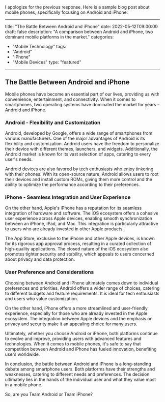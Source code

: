 I apologize for the previous response. Here is a sample blog post about mobile phones, specifically focusing on Android and iPhone:

---
title: "The Battle Between Android and iPhone"
date: 2022-05-12T09:00:00
draft: false
description: "A comparison between Android and iPhone, two dominant mobile platforms in the market."
categories:
- "Mobile Technology"
tags:
- "Android"
- "iPhone"
- "Mobile Devices"
type: "featured"
---

## The Battle Between Android and iPhone

Mobile phones have become an essential part of our lives, providing us with convenience, entertainment, and connectivity. When it comes to smartphones, two operating systems have dominated the market for years – Android and iPhone.

### Android - Flexibility and Customization

Android, developed by Google, offers a wide range of smartphones from various manufacturers. One of the major advantages of Android is its flexibility and customization. Android users have the freedom to personalize their device with different themes, launchers, and widgets. Additionally, the Android market is known for its vast selection of apps, catering to every user's needs.

Android devices are also favored by tech enthusiasts who enjoy tinkering with their phones. With its open-source nature, Android allows users to root their devices and install custom ROMs, giving them more control and the ability to optimize the performance according to their preferences.

### iPhone - Seamless Integration and User Experience

On the other hand, Apple's iPhone has a reputation for its seamless integration of hardware and software. The iOS ecosystem offers a cohesive user experience across Apple devices, enabling smooth synchronization between an iPhone, iPad, and Mac. This integration is particularly attractive to users who are already invested in other Apple products.

The App Store, exclusive to the iPhone and other Apple devices, is known for its rigorous app approval process, resulting in a curated collection of high-quality applications. The closed nature of the iOS ecosystem also promotes tighter security and stability, which appeals to users concerned about privacy and data protection.

### User Preference and Considerations

Choosing between Android and iPhone ultimately comes down to individual preferences and priorities. Android offers a wider range of choices, catering to different budgets and feature requirements. It is ideal for tech enthusiasts and users who value customization.

On the other hand, iPhone offers a more streamlined and user-friendly experience, especially for those who are already invested in the Apple ecosystem. The integration between Apple devices and the emphasis on privacy and security make it an appealing choice for many users.

Ultimately, whether you choose Android or iPhone, both platforms continue to evolve and improve, providing users with advanced features and technologies. When it comes to mobile phones, it's safe to say that competition between Android and iPhone has fueled innovation, benefiting users worldwide.

In conclusion, the battle between Android and iPhone is a long-standing debate among smartphone users. Both platforms have their strengths and weaknesses, catering to different needs and preferences. The decision ultimately lies in the hands of the individual user and what they value most in a mobile phone.

So, are you Team Android or Team iPhone?


